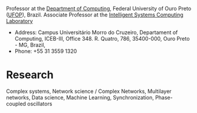 
Professor at the [Department of Computing](http://www3.decom.ufop.br/decom), Federal University of Ouro Preto ([UFOP](https://ufop.br/)), Brazil. 
Associate Professor at the [Intelligent Systems Computing Laboratory](https://csilab.ufop.br/)
- Address: Campus Universitário Morro do Cruzeiro, Departament of Computing, ICEB-III, Office 348. R. Quatro, 786, 35400-000, Ouro Preto - MG, Brazil, 
- Phone: +55 31 3559 1320




# Research

Complex systems, Network science / Complex Networks, Multilayer networks, Data science, Machine Learning, Synchronization, Phase-coupled oscillators